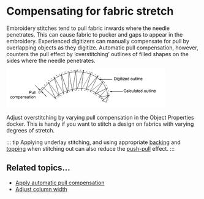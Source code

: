 # Compensating for fabric stretch

Embroidery stitches tend to pull fabric inwards where the needle penetrates. This can cause fabric to pucker and gaps to appear in the embroidery. Experienced digitizers can manually compensate for pull by overlapping objects as they digitize. Automatic pull compensation, however, counters the pull effect by ‘overstitching’ outlines of filled shapes on the sides where the needle penetrates.

![underlays00057.png](assets/underlays00057.png)

Adjust overstitching by varying pull compensation in the Object Properties docker. This is handy if you want to stitch a design on fabrics with varying degrees of stretch.

::: tip
Applying underlay stitching, and using appropriate [backing](../../glossary/glossary#backing) and [topping](../../glossary/glossary#topping) when stitching out can also reduce the [push-pull](../../glossary/glossary#push-pull) effect.
:::

## Related topics...

- [Apply automatic pull compensation](Apply_automatic_pull_compensation)
- [Adjust column width](Adjust_column_width)
